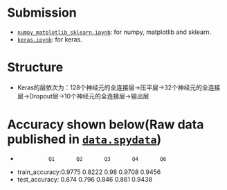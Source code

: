 
# Submission
* [`numpy_matplotlib_sklearn.ipynb`](numpy_matplotlib_sklearn.ipynb): for numpy, matplotlib and sklearn.
* [`keras.ipynb`](keras.ipynb): for keras.

# Structure
* Keras的层依次为：128个神经元的全连接层->压平层->32个神经元的全连接层->Dropout层->10个神经元的全连接层->输出层

# Accuracy shown below(Raw data published in [`data.spydata`](data.spydata))
*               Q1       Q2       Q3       Q4       Q6
* train_accuracy:0.9775   0.8222   0.98     0.9708   0.9456
* test_accuracy: 0.874    0.796    0.846    0.861    0.9438
